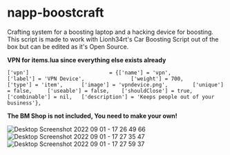 # napp-boostcraft
Crafting system for a boosting laptop and a hacking device for boosting. This script is made to work with Lionh34rt's Car Boosting Script out of the box but can be edited as it's Open Source.

**VPN for items.lua since everything else exists already**
```
['vpn'] 			 			 = {['name'] = 'vpn', 			  				['label'] = 'VPN Device', 				['weight'] = 700, 		['type'] = 'item', 		['image'] = 'vpndevice.png', 		['unique'] = false, 	['useable'] = false, 	['shouldClose'] = true,    ['combinable'] = nil,   ['description'] = 'Keeps people out of your business'},
```


**The BM Shop is not included, You need to make your own!**

![Desktop Screenshot 2022 09 01 - 17 26 49 66](https://user-images.githubusercontent.com/36120206/188016629-f6a7b834-d584-4c81-bf7c-e07f1be1c274.png)
![Desktop Screenshot 2022 09 01 - 17 27 35 47](https://user-images.githubusercontent.com/36120206/188016663-e163558d-87bf-4b78-9283-b4d833736591.png)
![Desktop Screenshot 2022 09 01 - 17 27 59 37](https://user-images.githubusercontent.com/36120206/188016688-d86ad0a1-f6e9-4c93-b03c-cb95ce069cbb.png)
